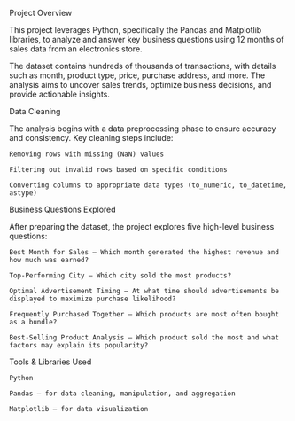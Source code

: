 Project Overview

This project leverages Python, specifically the Pandas and Matplotlib libraries, to analyze and answer key business questions using 12 months of sales data from an electronics store.

The dataset contains hundreds of thousands of transactions, with details such as month, product type, price, purchase address, and more. The analysis aims to uncover sales trends, optimize business decisions, and provide actionable insights.

Data Cleaning

The analysis begins with a data preprocessing phase to ensure accuracy and consistency. Key cleaning steps include:

    Removing rows with missing (NaN) values

    Filtering out invalid rows based on specific conditions

    Converting columns to appropriate data types (to_numeric, to_datetime, astype)


Business Questions Explored

After preparing the dataset, the project explores five high-level business questions:

    Best Month for Sales – Which month generated the highest revenue and how much was earned?

    Top-Performing City – Which city sold the most products?

    Optimal Advertisement Timing – At what time should advertisements be displayed to maximize purchase likelihood?

    Frequently Purchased Together – Which products are most often bought as a bundle?

    Best-Selling Product Analysis – Which product sold the most and what factors may explain its popularity?

Tools & Libraries Used

    Python

    Pandas – for data cleaning, manipulation, and aggregation

    Matplotlib – for data visualization
